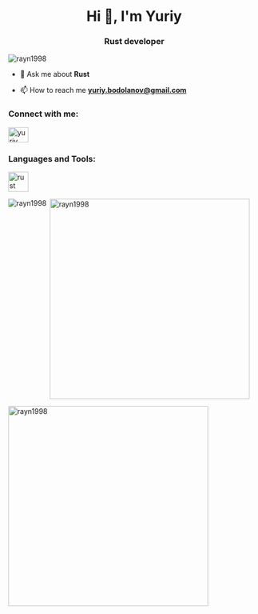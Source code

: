 <h1 align="center">Hi 👋, I'm Yuriy</h1>
<h3 align="center">Rust developer</h3>

<p align="left"> <img src="https://komarev.com/ghpvc/?username=rayn1998&label=Profile%20views&color=0e75b6&style=flat" alt="rayn1998" /> </p>

- 💬 Ask me about **Rust**

- 📫 How to reach me **yuriy.bodolanov@gmail.com**

<h3 align="left">Connect with me:</h3>
<p align="left">
<a href="[https://linkedin.com/in/yuriy bodolanov](https://www.linkedin.com/in/yuriy-bodolanov-9287651aa/)" target="blank"><img align="center" src="https://raw.githubusercontent.com/rahuldkjain/github-profile-readme-generator/master/src/images/icons/Social/linked-in-alt.svg" alt="yuriy bodolanov" height="30" width="40" /></a>
</p>

<h3 align="left">Languages and Tools:</h3>
<p align="left"> <a href="https://www.w3schools.com/css/" target="_blank" rel="noreferrer"> </a> <a href="https://www.rust-lang.org/" target="_blank" rel="noreferrer"> <img src="https://icons.veryicon.com/png/o/business/vscode-program-item-icon/rust-1.png" alt="rust" width="40" height="40"/> </a></p>

<p><img align="left" src="https://github-readme-stats.vercel.app/api/top-langs?username=rayn1998&show_icons=true&locale=en&layout=compact" alt="rayn1998" /></p>

<p>&nbsp;<img align="center" width='400' src="https://github-readme-stats.vercel.app/api?username=rayn1998&show_icons=true&locale=en" alt="rayn1998" /></p>

<p><img align="center" width='400' src="https://github-readme-streak-stats.herokuapp.com/?user=rayn1998&theme=default" alt="rayn1998" /></p>
